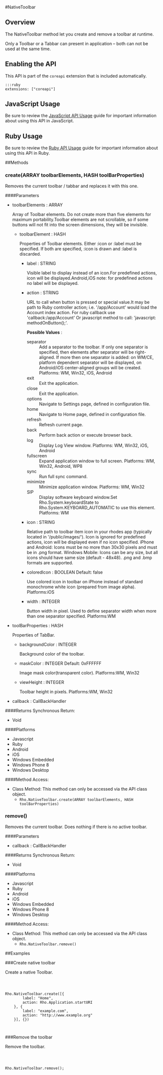 #NativeToolbar


## Overview
<p>The NativeToolbar method let you create and remove a toolbar at runtime.</p>
<p> Only a Toolbar or a Tabbar can present in application &ndash; both can not be used at the same time.</p>

<h2>Enabling the API</h2>

<p>This API is part of the <code>coreapi</code> extension that is included automatically.</p>

<pre><code>:::ruby
extensions: ["coreapi"]
</code></pre>

<h2>JavaScript Usage</h2>

<p>Be sure to review the <a href="/guide/api_js">JavaScript API Usage</a> guide for important information about using this API in JavaScript.</p>

<h2>Ruby Usage</h2>

<p>Be sure to review the <a href="/guide/api_ruby">Ruby API Usage</a> guide for important information about using this API in Ruby.</p>



##Methods



### create(<span class="text-info">ARRAY</span> toolbarElements, <span class="text-info">HASH</span> toolBarProperties)
Removes the current toolbar / tabbar and replaces it with this one.

####Parameters
<ul><li>toolbarElements : <span class='text-info'>ARRAY</span><p>
Array of Toolbar elements. Do not create more than five elements for maximum portability.Toolbar elements are not scrollable, so if some buttons will not fit into the screen dimensions, they will be invisible. </p></li><ul><li>toolbarElement : <span class='text-info'>HASH</span><p>
Properties of Toolbar elements. Either :icon or :label must be specified. If both are specified, :icon is drawn and :label is discarded. </p></li><ul><li>label : <span class='text-info'>STRING</span><p>
Visible label to display instead of an icon.For predefined actions, icon will be displayed.Android,iOS note: for predefined actions no label will be displayed. </p></li><li>action : <span class='text-info'>STRING</span><p>
URL to call when button is pressed or special value.It may be path to Ruby controller action; i.e. '/app/Account' would load the Account index action. For ruby callback use 'callback:/app/Account' Or javascript method to call: 'javascript: methodOnButton();'. </p><p><strong>Possible Values</strong> :</p> <dl  ><dt>separator</dt><dd>
Add a separator to the toolbar. If only one separator is specified, then elements after separator will be right-aligned. If more then one separator is added: on WM/CE, platform dependent separator will be displayed, on Android/iOS center-aligned groups will be created. Platforms: 
WM, Win32, iOS, Android</dd><dt>exit</dt><dd>
Exit the application.</dd><dt>close</dt><dd>
Exit the application.</dd><dt>options</dt><dd>
Navigate to Settings page, defined in configuration file.</dd><dt>home</dt><dd>
Navigate to Home page, defined in configuration file.</dd><dt>refresh</dt><dd>
Refresh current page.</dd><dt>back</dt><dd>
Perform back action or execute browser back.</dd><dt>log</dt><dd>
Display Log View window. Platforms: 
WM, Win32, iOS, Android</dd><dt>fullscreen</dt><dd>
Expand application window to full screen. Platforms: 
WM, Win32, Android, WP8</dd><dt>sync</dt><dd>
Run full sync command.</dd><dt>minimize</dt><dd>
Minimize application window. Platforms: 
WM, Win32</dd><dt>SIP</dt><dd>
Display software keyboard window.Set Rho.System.keyboardState to Rho.System.KEYBOARD_AUTOMATIC to use this element. Platforms: 
WM</dd></dl></li><li>icon : <span class='text-info'>STRING</span><p>
Relative path to toolbar item icon in your rhodes app (typically located in '/public/images/'). Icon is ignored for predefined actions, icon will be displayed even if no icon specified. iPhone and Android: Icons must be no more than 30x30 pixels and must be in .png format. Windows Mobile: Icons can be any size, but all icons should have same size (default - 48x48). .png and .bmp formats are supported. </p></li><li>coloredIcon : <span class='text-info'>BOOLEAN</span><span class='label '> Default: false</span><p>
Use colored icon in toolbar on iPhone instead of standard monochrome white icon (prepared from image alpha). Platforms:iOS </p></li><li>width : <span class='text-info'>INTEGER</span><p>
Button width in pixel. Used to define separator width when more than one separator specified. Platforms:WM </p></li></ul></ul><li>toolBarProperties : <span class='text-info'>HASH</span><p>
Properties of TabBar. </p></li><ul><li>backgroundColor : <span class='text-info'>INTEGER</span><p>
Background color of the toolbar. </p></li><li>maskColor : <span class='text-info'>INTEGER</span><span class='label '> Default: 0xFFFFFF</span><p>
Image mask color(transparent color). Platforms:WM, Win32 </p></li><li>viewHeight : <span class='text-info'>INTEGER</span><p>
Toolbar height in pixels. Platforms:WM, Win32 </p></li></ul><li>callback : <span class='text-info'>CallBackHandler</span></li></ul>

####Returns
Synchronous Return:<ul><li>Void</li></ul>

####Platforms

* Javascript
* Ruby
* Android
* iOS
* Windows Embedded
* Windows Phone 8
* Windows Desktop

####Method Access:
<ul><li><i class="icon-book"></i>Class Method: This method can only be accessed via the API class object. <ul><li><code>Rho.NativeToolbar.create(<span class="text-info">ARRAY</span> toolbarElements, <span class="text-info">HASH</span> toolBarProperties)</code> </li></ul></li></ul>

### remove()
Removes the current toolbar. Does nothing if there is no active toolbar.

####Parameters
<ul><li>callback : <span class='text-info'>CallBackHandler</span></li></ul>

####Returns
Synchronous Return:<ul><li>Void</li></ul>

####Platforms

* Javascript
* Ruby
* Android
* iOS
* Windows Embedded
* Windows Phone 8
* Windows Desktop

####Method Access:
<ul><li><i class="icon-book"></i>Class Method: This method can only be accessed via the API class object. <ul><li><code>Rho.NativeToolbar.remove()</code> </li></ul></li></ul>

##Examples



###Create native toolbar

Create a native Toolbar.
<pre class='CodeRay'><code>

           
Rho.NativeToolbar.create([{
        label: "Home",
        action: Rho.Application.startURI
    }, {
        label: "example.com",
        action: "http://www.example.org"
    }], {})
                   
                 
</code></pre>

###Remove the toolbar

Remove the toolbar.
<pre class='CodeRay'><code>

           
Rho.NativeToolbar.remove();
                   
                 
</code></pre>